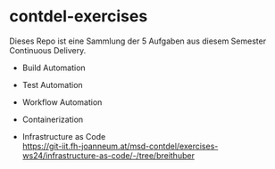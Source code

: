 # contdel-exercises

Dieses Repo ist eine Sammlung der 5 Aufgaben aus diesem Semester Continuous Delivery.

- Build Automation

- Test Automation

- Workflow Automation

- Containerization

- Infrastructure as Code  
https://git-iit.fh-joanneum.at/msd-contdel/exercises-ws24/infrastructure-as-code/-/tree/breithuber 